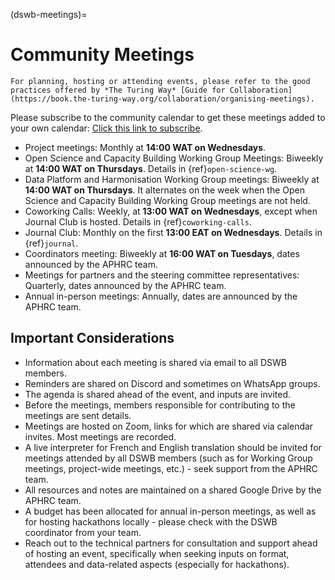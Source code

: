 (dswb-meetings)=
# Community Meetings

```{note}
For planning, hosting or attending events, please refer to the good practices offered by *The Turing Way* [Guide for Collaboration](https://book.the-turing-way.org/collaboration/organising-meetings).
```

Please subscribe to the community calendar to get these meetings added to your own calendar: [Click this link to subscribe](https://calendar.google.com/calendar/ical/47502bf06531b55e6e23c00bc11c7dcdddcef193876eb6bdb463e4ddf7eb5d1e%40group.calendar.google.com/public/basic.ics).

- Project meetings: Monthly at **14:00 WAT on Wednesdays**.
- Open Science and Capacity Building Working Group Meetings: Biweekly at **14:00 WAT on Thursdays**. Details in {ref}`open-science-wg`.
- Data Platform and Harmonisation Working Group meetings: Biweekly at **14:00 WAT on Thursdays**. It alternates on the week when the Open Science and Capacity Building Working Group meetings are not held.
- Coworking Calls: Weekly, at **13:00 WAT on Wednesdays**, except when Journal Club is hosted. Details in {ref}`coworking-calls`.
- Journal Club: Monthly on the first **13:00 EAT on Wednesdays**. Details in {ref}`journal`.
- Coordinators meeting: Biweekly at **16:00 WAT on Tuesdays**, dates announced by the APHRC team.
- Meetings for partners and the steering committee representatives: Quarterly, dates announced by the APHRC team.
- Annual in-person meetings: Annually, dates are announced by the APHRC team.

## Important Considerations

- Information about each meeting is shared via email to all DSWB members.
- Reminders are shared on Discord and sometimes on WhatsApp groups.
- The agenda is shared ahead of the event, and inputs are invited.
- Before the meetings, members responsible for contributing to the meetings are sent details.
- Meetings are hosted on Zoom, links for which are shared via calendar invites. Most meetings are recorded.
- A live interpreter for French and English translation should be invited for meetings attended by all DSWB members (such as for Working Group meetings, project-wide meetings, etc.) - seek support from the APHRC team.
- All resources and notes are maintained on a shared Google Drive by the APHRC team.
- A budget has been allocated for annual in-person meetings, as well as for hosting hackathons locally - please check with the DSWB coordinator from your team.
- Reach out to the technical partners for consultation and support ahead of hosting an event, specifically when seeking inputs on format, attendees and data-related aspects (especially for hackathons).
